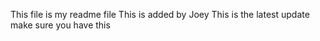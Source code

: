 This file is my readme file
This is added by Joey
This is the latest update make sure you have this

